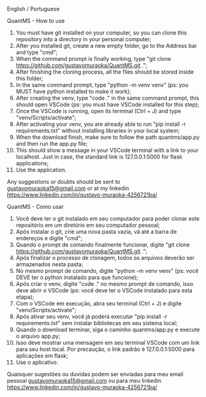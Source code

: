 English / Portuguese

QuantMS - How to use

1. You must have git installed on your computer, so you can clone this repository into a directory in your personal computer;
2. After you installed git, create a new empty folder, go to the Address bar and type "cmd";
3. When the command prompt is finally working, type "git clone https://github.com/gustavomuraoka/QuantMS.git .";
4. After finishing the cloning process, all the files should be stored inside this folder;
5. In the same command prompt, type "python -m venv venv" (ps: you MUST have python installed to make it work);
6. After creating the venv, type "code ." in the same command prompt, this should open VSCode (ps: you must have VSCode installed for this step);
7. Once the VSCode is running, open its terminal (Ctrl + J) and type "venv/Scripts/activate";
8. After activating your venv, you are already able to run "pip install -r requirements.txt" without installing libraries in your local system;
9. When the download finish, make sure to follow the path quantms/app.py and then run the app.py file;
10. This should show a message in your VSCode terminal with a link to your localhost. Just in case, the standard link is 127.0.0.1:5000 for flask applications;
11. Use the application.

Any suggestions or doubts should be sent to gustavomuraoka15@gmail.com or at my linkedin https://www.linkedin.com/in/gustavo-muraoka-4256721ba/

QuantMS - Como usar

1. Você deve ter o git instalado em seu computador para poder clonar este repositório em um diretório em seu computador pessoal;
2. Após instalar o git, crie uma nova pasta vazia, vá até a barra de endereços e digite "cmd";
3. Quando o prompt de comando finalmente funcionar, digite "git clone https://github.com/gustavomuraoka/QuantMS.git .";
4. Após finalizar o processo de clonagem, todos os arquivos deverão ser armazenados nesta pasta;
5. No mesmo prompt de comando, digite "python -m venv venv" (ps: você DEVE ter o python instalado para que funcione);
6. Após criar o venv, digite "code ." no mesmo prompt de comando, isso deve abrir o VSCode (ps: você deve ter o VSCode instalado para esta etapa);
7. Com o VSCode em execução, abra seu terminal (Ctrl + J) e digite "venv/Scripts/activate";
8. Após ativar seu venv, você já poderá executar "pip install -r requirements.txt" sem instalar bibliotecas em seu sistema local;
9. Quando o download terminar, siga o caminho quantms/app.py e execute o arquivo app.py;
10. Isso deve mostrar uma mensagem em seu terminal VSCode com um link para seu host local. Por precaução, o link padrão é 127.0.0.1:5000 para aplicações em flask;
11. Use o aplicativo.

Quaisquer sugestões ou duvidas podem ser enviadas para meu email pessoal gustavomuraoka15@gmail.com ou para meu linkedin https://www.linkedin.com/in/gustavo-muraoka-4256721ba/
